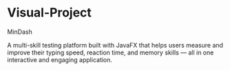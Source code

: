 # Visual-Project
MinDash

A multi-skill testing platform built with JavaFX that helps users measure and improve their typing speed, reaction time, and memory skills — all in one interactive and engaging application.
